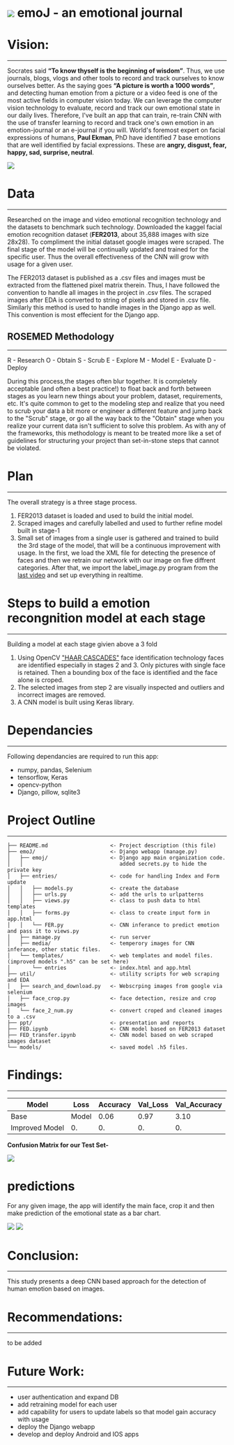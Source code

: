 # ![](./ppt/myLogo.png) emoJ - an emotional journal


# Vision:
------------
Socrates said **“To know thyself is the beginning of wisdom”**. Thus, we use journals, blogs, vlogs and other tools to record and track ourselves to know ourselves better. As the saying goes **“A picture is worth a 1000 words”**, and detecting human emotion from a picture or a video feed is one of the most active fields in computer vision today.  We can leverage the computer vision technology to evaluate, record and track our own emotional state in our daily lives. Therefore, I've built an app that can train, re-train CNN with the use of transfer learning to record and track one's own emotion in an emotion-journal or an e-journal if you will. 
World's foremost expert on facial expressions of humans, **Paul Ekman**, PhD have identified 7 base emotions that are well identified by facial expressions. These are **angry, disgust, fear, happy, sad, surprise, neutral**. 

![](./ppt/chandler.png)  

# Data
------------
Researched on the image and video emotional recognition technology and the datasets to benchmark such technology. Downloaded the kaggel facial emotion recognition dataset (**FER2013**, about 35,888 images with size 28x28). To compliment the initial dataset google images were scraped. The final stage of the model will be continually updated and trained for the specific user. Thus the overall effectiveness of the CNN will grow with usage for a given user.

The FER2013 dataset is published as a .csv files and images must be extracted from the flattened pixel matrix therein. Thus, I have followed the convention to handle all images in the project in .csv files. The scraped images after EDA is converted to string of pixels and stored in .csv file. Similarly this method is used to handle images in the Django app as well. This convention is most effecient for the Django app. 


## ROSEMED Methodology 
------------
R - Research O - Obtain S - Scrub E - Explore M - Model E - Evaluate D - Deploy  

During this process,the stages often blur together. It is completely acceptable (and often a best practice!) to float back and forth between stages as you learn new things about your problem, dataset, requirements, etc. It's quite common to get to the modeling step and realize that you need to scrub your data a bit more or engineer a different feature and jump back to the "Scrub" stage, or go all the way back to the "Obtain" stage when you realize your current data isn't sufficient to solve this problem. As with any of the frameworks, this methodology is meant to be treated more like a set of guidelines for structuring your project than set-in-stone steps that cannot be violated.  


# Plan
------------
The overall strategy is a three stage process. 
1. FER2013 dataset is loaded and used to build the initial model. 
2. Scraped images and carefully labelled and used to further refine model built in stage-1
3. Small set of images from a single user is gathered and trained to build the 3rd stage of the model, that will be a continuous improvement with usage. 
In the first, we load the XML file for detecting the presence of faces and then we retrain our network with our image on five diffrent categories. After that, we import the label_image.py program from the [last video]() and set up everything in realtime.

# Steps to build a emotion recongnition model at each stage
------------
Building a model at each stage givien above a 3 fold
1. Using OpenCV ["HAAR CASCADES"](https://github.com/opencv/opencv/tree/master/data/haarcascades) face identification technology faces are identified especially in stages 2 and 3. Only pictures with single face is retained. Then a bounding box of the face is identified and the face alone is croped. 
2. The selected images from step 2 are visually inspected and outliers and incorrect images are removed. 
3. A CNN model is built using Keras library. 


# Dependancies
------------
Following dependancies are required to run this app:

- numpy, pandas, Selenium
- tensorflow, Keras
- opencv-python
- Django, pillow, sqlite3


# Project Outline
------------


    ├── README.md                    <- Project description (this file)
    ├── emoJ/                        <- Django webapp (manage.py) 
    │   ├── emoj/                    <- Django app main organization code. 
    │   │                               added secrets.py to hide the private key  
    │   ├── entries/                 <- code for handling Index and Form update 
    │   │   ├── models.py            <- create the database
	│   │   ├── urls.py              <- add the urls to urlpatterns
    │   │   ├── views.py	         <- class to push data to html templates
    │   │   ├── forms.py             <- class to create input form in app.html
    │   │   └── FER.py               <- CNN inferance to predict emotion and pass it to views.py
    │   ├── manage.py                <- run server          
    │   ├── media/                   <- temperory images for CNN inferance, other static files. 
    │   └── templates/               <- web templates and model files. (improved models ".h5" can be set here)
    │       └── entries              <- index.html and app.html                        
    ├── util/                        <- utility scripts for web scraping and EDA
    │   ├── search_and_download.py   <- Webscrping images from google via selenium
    │   ├── face_crop.py             <- face detection, resize and crop images 
    │   └── face_2_num.py            <- convert croped and cleaned images to a .csv                        
    ├── ppt/                         <- presentation and reports                        
    ├── FED.ipynb                    <- CNN model based on FER2013 dataset                        
    ├── FED_transfer.ipynb           <- CNN model based on web scraped images dataset                         
    └── models/                      <- saved model .h5 files.  


# Findings:
------------

Model|Loss|Accuracy|Val_Loss|Val_Accuracy
-----|----|--------|--------|------------
Base|Model|0.06|0.97|3.10|0.56
Improved Model|0.|0.|0.|0.



__Confusion Matrix for our Test Set-__

![](./ppt/Confusion_matrix.PNG)

# predictions 
For any given image, the app will identify the main face, crop it and then make prediction of the emotional state as a bar chart. 

![](./ppt/crop.jpg)  ![](./ppt/1_pred.png) 


# Conclusion:  
------------
This study presents a deep CNN based approach for the detection of human emotion based on images.


# Recommendations:  
------------
to be added 


# Future Work:
------------
- user authentication and expand DB 
- add retraining model for each user 
- add capability for users to update labels so that model gain accuracy with usage
- deploy the Django webapp 
- develop and deploy Android and IOS apps 




```python

```

